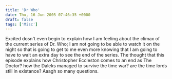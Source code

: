 ```yaml
---
title: 'Dr Who'
date: Thu, 16 Jun 2005 07:46:35 +0000
draft: false
tags: ['Misc']
---
```


Excited dosn't even begin to explain how I am feeling about the climax of the current series of Dr. Who; I am not going to be able to watch it on the night so that is going to get to me even more knowing that I am going to have to wait an extra day to see the end of the series. The thought that this episode explains how Christopher Eccleston comes to an end as The Doctor? how the Daleks managed to survive the time war? are the time lords still in existance? Aaagh so many questions.